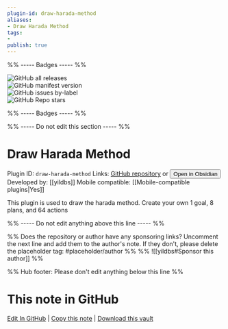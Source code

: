 ```yaml
---
plugin-id: draw-harada-method
aliases:
- Draw Harada Method
tags: 
- 
publish: true
---
```


%% ----- Badges ----- %%

![GitHub all releases](https://img.shields.io/github/downloads/yildbs/obsidian-harada-method-plugin/total?color=573E7A&logo=github&style=for-the-badge)   
![GitHub manifest version](https://img.shields.io/github/manifest-json/v/yildbs/obsidian-harada-method-plugin?color=573E7A&logo=github&style=for-the-badge)   
![GitHub issues by-label](https://img.shields.io/github/issues/yildbs/obsidian-harada-method-plugin/help%20wanted?color=573E7A&logo=github&style=for-the-badge)   
![GitHub Repo stars](https://img.shields.io/github/stars/yildbs/obsidian-harada-method-plugin?color=573E7A&logo=github&style=for-the-badge)

%% ----- Badges ----- %%

%% ----- Do not edit this section ----- %%

# Draw Harada Method

Plugin ID: `draw-harada-method`
Links: [GitHub repository](https://github.com/yildbs/obsidian-harada-method-plugin) or [<button id=HH>Open in Obsidian</button>](obsidian://show-plugin?id=draw-harada-method)
Developed by: [[yildbs]]
Mobile compatible: [[Mobile-compatible plugins|Yes]]

This plugin is used to draw the harada method. Create your own 1 goal, 8 plans, and 64 actions

%% ----- Do not edit anything above this line ----- %% 

%% Does the repository or author have any sponsoring links? Uncomment the next line and add them to the author's note. If they don't, please delete the placeholder tag: #placeholder/author %%
%% ![[yildbs#Sponsor this author]] %%

%% Hub footer: Please don't edit anything below this line %%

# This note in GitHub

<span class="git-footer">[Edit In GitHub](https://github.dev/obsidian-community/obsidian-hub/blob/main/02%20-%20Community%20Expansions/02.05%20All%20Community%20Expansions/Plugins/draw-harada-method.md "git-hub-edit-note") | [Copy this note](https://raw.githubusercontent.com/obsidian-community/obsidian-hub/main/02%20-%20Community%20Expansions/02.05%20All%20Community%20Expansions/Plugins/draw-harada-method.md "git-hub-copy-note") | [Download this vault](https://github.com/obsidian-community/obsidian-hub/archive/refs/heads/main.zip "git-hub-download-vault") </span>
